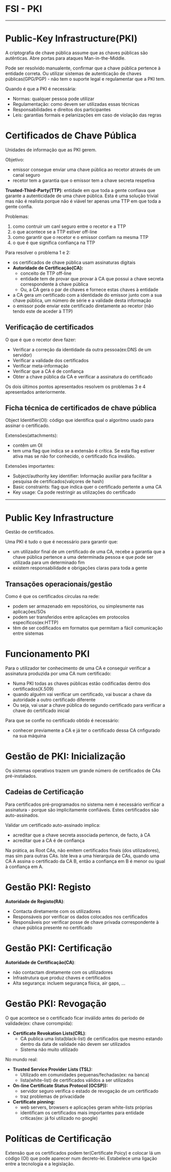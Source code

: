 # FSI - PKI

---

# Public-Key Infrastructure(PKI)

A criptografia de chave pública assume que as chaves públicas são autênticas. Abre portas para ataques Man-in-the-Middle.

Pode ser resolvido manualente, confirmar que a chave pública pertence à entidade correta. Ou utilizar sistemas de autenticação de chaves públicas(GPG/PGP) - não tem o suporte legal e regulamentar que a PKI tem.

Quando é que a PKI é necessária:
- Normas: qualquer pessoa pode utilizar
- Regulamentação: como devem ser utilizadas essas técnicas
- Responsabilidades e direitos dos participantes
- Leis: garantias formais e pelanizações em caso de violação das regras

# Certificados de Chave Pública

Unidades de informação que as PKI gerem.

Objetivo:
- emissor consegue enviar uma chave pública ao recetor através de um canal seguro
- recetor tem a garantia que o emissor tem a chave secreta respetiva

**Trusted-Third-Party(TTP)**: entidade em que toda a gente confiava que garante a autenticidade de uma chave pública. Esta é uma solução trivial mas não é realista porque não é viável ter apenas uma TTP em que toda a gente confia.

Problemas:
1. como contruir um canl seguro entre o recetor e a TTP
2. o que acontece se a TTP estiver off-line
3. como garantir que o recetor e o emissor confiam na mesma TTP
4. o que é que significa confiança na TTP

Para resolver o problema 1 e 2:
- os certificados de chave pública usam assinaturas digitais
- **Autoridade de Certificação(CA):**
  - conceito de TTP off-line
  - entidade tem de provar que provar à CA que possui a chave secreta correspondente à chave pública
  - Ou, a CA gera o par de chaves e fornece estas chaves à entidade
- a CA gera um certificado com a identidade do emissor junto com a sua chave pública, um número de série e a validade desta informação
- o emissor pode enviar este certificado diretamente ao recetor (não tendo este de aceder à TTP)

## Verificação de certificados

O que é que o recetor deve fazer:
- Verificar a correção da identidade da outra pessoa(ex:DNS de um servidor)
- Verificar a validade dos certificados
- Verificar meta-informação
- Verificar que a CA é de confiança
- Obter a chave pública da CA e verificar a assinatura do certificado

Os dois últimos pontos apresentados resolvem os problemas 3 e 4 apresentados anteriormente.

## Ficha técnica de certificados de chave pública

Object Identifier(OI): código que identifica qual o algoritmo usado para assinar o certificado.

Extensões(attachments):
- contêm um OI
- tem uma flag que indica se a extensão é crítica. Se esta flag estiver ativa mas se não for conhecido, o certificado fica inválido.

Extensões importantes:
- Subject/authority key identifier: Informação auxiliar para facilitar a pesquisa de certificados(valçores de hash)
- Basic constraints: flag que indica quer o certificado pertente a uma CA
- Key usage: Ca pode restringir as utilizações do certificado

---

# Public Key Infrastructure

Gestão de certificados.

Uma PKI é tudo o que é necessário para garantir que:
- um utilizador final de um certificado de uma CA, recebe a garantia que a chave pública pertence a uma determinada pessoa e que pode ser utilizada para um determinado fim
- existem responsabilidade e obrigações claras para toda a gente

## Transações operacionais/gestão

Como é que os certificados circulas na rede:
- podem ser armazenado em repositórios, ou simplesmente nas aplicações/SOs
- podem ser transferidos entre aplicações em protocolos específicos(ex:HTTP)
- têm de ser codificados em formatos que permitam a fácil comunicação entre sistemas

# Funcionamento PKI

Para o utilizador ter conhecimento de uma CA e conseguir verificar a assinatura produzida por uma CA num certificado:
- Numa PKI todas as chaves públicas estão codificadas dentro dos certificados(X.509)
- quando alguém vai verificar um certificado, vai buscar a chave da autoridade a outro certificado diferente
- Ou seja, vai usar a chave pública do segundo certificado para verificar a chave do certificado inicial

Para que se confie no certificado obtido é necessário:
- conhecer previamente a CA e já ter o certificado dessa CA cnfigurado na sua máquina

# Gestão de PKI: Inicialização

Os sistemas operativos trazem um grande número de certificados de CAs pré-instalados.

## Cadeias de Certificação

Para certificados pré-programados no sistema nem é necessário verificar a assinatura - porque são implicitamente confiáveis. Estes certificados são auto-assinados.

Validar um certificado auto-assinado implica:
- acreditar que a chave secreta associada pertence, de facto, à CA
- acreditar que a CA é de confiança

Na prática, as Root CAs, não emitem certificados finais (dos utilizadores), mas sim para outras CAs. Iste leva a uma hierarquia de CAs, quando uma CA A assina o certificado da CA B, então a confiança em B é menor ou igual à confiança em A.

# Gestão PKI: Registo

**Autoridade de Registo(RA)**:
- Contacta diretamente com os utilizadores
- Responsáveis por verificar os dados colocados nos certificados
- Responsåveis por verificar posse de chave privada correspondente à chave pública presente no certificado

# Gestão PKI: Certificação

**Autoridade de Certificação(CA)**:
- não contactam diretamente com os utilizadores
- Infrastrutura que produz chaves e certificados
- Alta segurança: incluem segurança física, air gaps, ...

# Gestão PKI: Revogação

O que acontece se o certificado ficar inválido antes do período de validade(ex: chave corrompida):
- **Certificate Revokation Lists(CRL)**:
  - CA publica uma lista(black-list) de certificados que mesmo estando dentro da data de validade não devem ser utilizados
  - Sistema não muito utilizado

No mundo real:
- **Trusted Service Provider Lists (TSL):**
  - Utilizado em comunidades pequenas/fechadas(ex: na banca)
  - lista(white-list) de certificados válidos a ser utilizados
- **On-line Certificate Status Protocol (OCSP)):**
  - servidor seguro verifica o estado de revogação de um certificado
  - traz problemas de privacidade
- **Certificate pinning:**
  - web servers, browsers e aplicações geram white-lists próprias
  - identificam os certificados mais importantes para entidade críticas(ex: já foi utilizado no google)

# Políticas de Certificação

Extensão que os certificados podem ter(Certificate Poicy) e colocar lá um código (OI) que pode aparecer num decreto-lei. Estabelece uma ligação entre a tecnologia e a legislação.